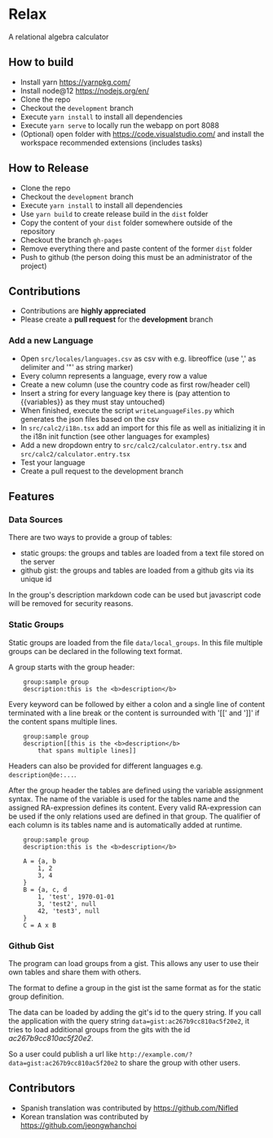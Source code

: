 # Relax
A relational algebra calculator

## How to build
* Install yarn https://yarnpkg.com/
* Install node@12 https://nodejs.org/en/
* Clone the repo
* Checkout the `development` branch
* Execute `yarn install` to install all dependencies
* Execute `yarn serve` to locally run the webapp on port 8088
* (Optional) open folder with https://code.visualstudio.com/ and install the workspace recommended extensions (includes tasks)

## How to Release
* Clone the repo
* Checkout the `development` branch
* Execute `yarn install` to install all dependencies
* Use `yarn build` to create release build in the `dist` folder
* Copy the content of your `dist` folder somewhere outside of the repository
* Checkout the branch `gh-pages`
* Remove everything there and paste content of the former `dist` folder
* Push to github (the person doing this must be an administrator of the project)

## Contributions
* Contributions are **highly appreciated**
* Please create a **pull request** for the **development** branch

### Add a new Language
* Open `src/locales/languages.csv` as csv with e.g. libreoffice (use ',' as delimiter and '"' as string marker)
* Every column represents a language, every row a value
* Create a new column (use the country code as first row/header cell)
* Insert a string for every language key there is (pay attention to {{variables}} as they must stay untouched)
* When finished, execute the script `writeLanguageFiles.py` which generates the json files based on the csv
* In `src/calc2/i18n.tsx` add an import for this file as well as initializing it in the i18n init function (see other languages for examples)
* Add a new dropdown entry to `src/calc2/calculator.entry.tsx` and `src/calc2/calculator.entry.tsx`
* Test your language
* Create a pull request to the development branch

## Features

### Data Sources
There are two ways to provide a group of tables:

* static groups: the groups and tables are loaded from a text file stored on the server
* github gist: the groups and tables are loaded from a github gits via its unique id

In the group's description markdown code can be used but javascript code will be removed for security reasons.

### Static Groups
Static groups are loaded from the file `data/local_groups`.
In this file multiple groups can be declared in the following text format.

A group starts with the group header:
        
        group:sample group
        description:this is the <b>description</b>

Every keyword can be followed by either a colon and a single line of content terminated with a line break or
the content is surrounded with '[[' and ']]' if the content spans multiple lines.
        
        group:sample group
        description[[this is the <b>description</b>
            that spans multiple lines]]

Headers can also be provided for different languages e.g. `description@de:...`.

After the group header the tables are defined using the variable assignment syntax.
The name of the variable is used for the tables name and the assigned RA-expression defines its content.
Every valid RA-expression can be used if the only relations used are defined in that group.
The qualifier of each column is its tables name and is automatically added at runtime.

        group:sample group
        description:this is the <b>description</b>
        
        A = {a, b
            1, 2
            3, 4
        }
        B = {a, c, d
            1, 'test', 1970-01-01
			3, 'test2', null
			42, 'test3', null
        }
        C = A x B

### Github Gist

The program can load groups from a gist.
This allows any user to use their own tables and share them with others.

The format to define a group in the gist ist the same format as for the static group definition.

The data can be loaded by adding the git's id to the query string.
If you call the application with the query string `data=gist:ac267b9cc810ac5f20e2`, 
it tries to load additional groups from the gits with the id _ac267b9cc810ac5f20e2_.

So a user could publish a url like `http://example.com/?data=gist:ac267b9cc810ac5f20e2` to share 
the group with other users.



## Contributors
* Spanish translation was contributed by https://github.com/Nifled
* Korean translation was contributed by https://github.com/jeongwhanchoi
